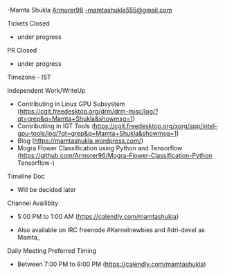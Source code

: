 -Mamta Shukla [Armorer96](https://github.com/Armorer96/)
-mamtashukla555@gmail.com

Tickets Closed
- under progress

PR Closed
- under progress 

Timezone - IST

Independent Work/WriteUp

- Contributing in Linux GPU Subsystem (https://cgit.freedesktop.org/drm/drm-misc/log/?qt=grep&q=Mamta+Shukla&showmsg=1)
- Contributiing in IGT Tools (https://cgit.freedesktop.org/xorg/app/intel-gpu-tools/log/?qt=grep&q=Mamta+Shukla&showmsg=1)
- Blog (https://mamtashukla.wordpress.com/)
- Mogra Flower Classification using Python and Tensorflow (https://github.com/Armorer96/Mogra-Flower-Classification-Python Tensorflow-)

Timeline Doc
- Will be decided later

Channel Availibity

- 5:00 PM to 1:00 AM (https://calendly.com/mamtashukla)

- Also available on IRC freenode #Kernelnewbies and #dri-devel as Mamta_ 


Daily Meeting Preferred Timing

- Between 7:00 PM to 9:00 PM (https://calendly.com/mamtashukla)
  



